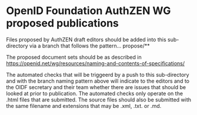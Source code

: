 # OpenID Foundation AuthZEN WG proposed publications 

Files proposed by AuthZEN draft editors should be added into this sub-directory via a branch that follows the pattern...
    propose/**

The proposed document sets should be as described in https://openid.net/wg/resources/naming-and-contents-of-specifications/

The automated checks that will be triggeerd by a push to this sub-directory and with the branch naming pattern above will indicate to the editors and to the OIDF secretary and their team whether there are issues that should be looked at prior to publication.  The automated checks only operate on the .html files that are submitted.  The source files should also be submitted with the same filename and extensions that may be .xml, .txt. or .md.


